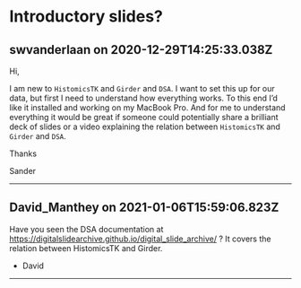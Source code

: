 # Introductory slides?

## swvanderlaan on 2020-12-29T14:25:33.038Z

Hi,


I am new to `HistomicsTK` and `Girder` and `DSA`. I want to set this up for our data, but first I need to understand how everything works. To this end I’d like it installed and working on my MacBook Pro. And for me to understand everything it would be great if someone could potentially share a brilliant deck of slides or a video explaining the relation between `HistomicsTK` and `Girder` and `DSA`.


Thanks


Sander


---

## David_Manthey on 2021-01-06T15:59:06.823Z

Have you seen the DSA documentation at <https://digitalslidearchive.github.io/digital_slide_archive/> ? It covers the relation between HistomicsTK and Girder.


* David

---

